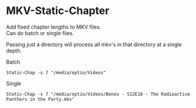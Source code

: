 # MKV-Static-Chapter
Add fixed chapter lengths to MKV files.   
Can do batch or single files.   

Passing just a directory will process all mkv's in that directory at a single depth.

Batch   

```Static-Chap -s 7 "/media/optio/Videos"```

Single   

```Static-Chap -s 7 "/media/optio/Videos/Bones - S12E10 - The Radioactive Panthers in the Party.mkv"```
